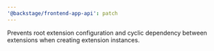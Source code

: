 ```yaml
---
'@backstage/frontend-app-api': patch
---
```


Prevents root extension configuration and cyclic dependency between extensions when creating extension instances.
